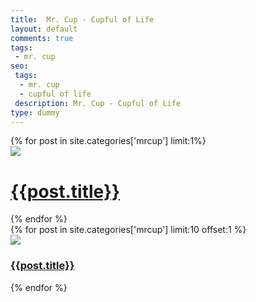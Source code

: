 ```yaml
---
title:  Mr. Cup - Cupful of Life
layout: default
comments: true
tags:
 - mr. cup
seo:
 tags:
  - mr. cup
  - cupful of life
 description: Mr. Cup - Cupful of Life
type: dummy
---
```


<div class="ui basic center aligned segment">
{% for post in site.categories['mrcup'] limit:1%}
<div class="ui large image">
    <a href="{{post.url}}">
        <img src="{{post.img}}"/>
    </a>
</div>
<div class="ui header">
    <h1>
        <a href="{{post.url}}" class="mrcup_article">{{post.title}}</a>
    </h1>
</div>
{% endfor %}
</div>

<div class="ui divider"></div>

<div class="ui basic center aligned four column grid">
    {% for post in site.categories['mrcup'] limit:10 offset:1 %}
    <div class="ui column">
        <div class="ui medium image">
            <a href="{{post.url}}">
                <img src="{{post.img}}"/>
            </a>
        </div>
        <div class="ui header mrcup_article">
            <h3>
                <a href="{{post.url}}" class="mrcup_article">{{post.title}}</a>
            </h3>
        </div>
    </div>
    {% endfor %}
</div>
